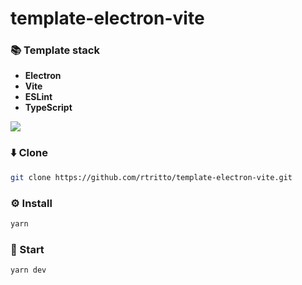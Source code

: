 # template-electron-vite

### 📚 Template stack
- **Electron**
- **Vite**
- **ESLint**
- **TypeScript**

<a href="https://github.com/tandpfun/skill-icons">
  <img align="center" src="https://skills-icons.vercel.app/api/icons?i=electron,vite,eslint,ts" />
</a>

### ⬇️ Clone
```sh
git clone https://github.com/rtritto/template-electron-vite.git
```

### ⚙️ Install
```sh
yarn
```

### 🚀 Start
```sh
yarn dev
```
